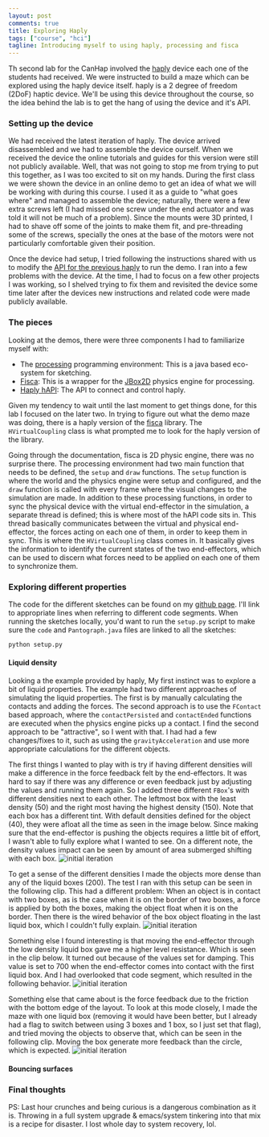 ```yaml
---
layout: post
comments: true
title: Exploring Haply
tags: ["course", "hci"]
tagline: Introducing myself to using haply, processing and fisca
---
```


<script>
  import _3liquid_float from "/src/posts/assets/2021-02-05/3liquid_float.gif"
  import _3liquid from "/src/posts/assets/2021-02-05/3liquid.gif"
  import _3liquid_resistance from "/src/posts/assets/2021-02-05/3liquid_resistance.gif"
  import _1liquid from "/src/posts/assets/2021-02-05/1liquid.gif"
</script>

Th second lab for the CanHap involved the [haply](https://2diy.haply.co) device each one of the students had received. We were instructed to build a maze which can be explored using the haply device itself. haply is a 2 degree of freedom (2DoF) haptic device. We'll be using this device throughout the course, so the idea behind the lab is to get the hang of using the device and it's API.

### Setting up the device
We had received the latest iteration of haply. The device arrived disassembled and we had to assemble the device ourself. When we received the device the online tutorials and guides for this version were still not publicly available. Well, that was not going to stop me from trying to put this together, as I was too excited to sit on my hands. During the first class we were shown the device in an online demo to get an idea of what we will be working with during this course. I used it as a guide to "what goes where" and managed to assemble the device; naturally, there were a few extra screws left (I had missed one screw under the end actuator and was told it will not be much of a problem). Since the mounts were 3D printed, I had to shave off some of the joints to make them fit, and pre-threading some of the screws, specially the ones at the base of the motors were not particularly comfortable given their position.

Once the device had setup, I tried following the instructions shared with us to modify the [API for the previous haply](https://github.com/HaplyHaptics/Getting-Started) to run the demo. I ran into a few problems with the device. At the time, I had to focus on a few other projects I was working, so I shelved trying to fix them and revisited the device some time later after the devices new instructions and related code were made publicly available.

### The pieces

Looking at the demos, there were three components I had to familiarize myself with:
- The [processing](https://processing.org) programming environment: This is a java based eco-system for sketching.
- [Fisca](http://www.ricardmarxer.com/fisica/): This is a wrapper for the [JBox2D](https://github.com/jbox2d/jbox2d) physics engine for processing.
- [Haply hAPI](https://hapi.haply.co/docs/class_device.html#a92a42c44b2c89ebbf29316c4f36b7824): The API to connect and control haply.

Given my tendency to wait until the last moment to get things done, for this lab I focused on the later two. In trying to figure out what the demo maze was doing, there is a haply version of the [fisca](https://haphub.github.io/hAPI_Fisica/class_h_virtual_coupling.html) library. The `HVirtualCoupling` class is what prompted me to look for the haply version of the library. 

Going through the documentation, fisca is 2D physic engine, there was no surprise there. The processing environment had two main function that needs to be defined, the `setup` and `draw` functions. The `setup` function is where the world and the physics engine were setup and configured, and the `draw` function is called with every frame where the visual changes to the simulation are made. In addition to these processing functions, in order to sync the physical device with the virtual end-effector in the simulation, a separate thread is defined; this is where most of the hAPI code sits in. This thread basically communicates between the virtual and physical end-effector, the forces acting on each one of them, in order to keep them in sync. This is where the `HVirtualCoupling` class comes in. It basically gives the information to identify the current states of the two end-effectors, which can be used to discern what forces need to be applied on each one of them to synchronize them.


### Exploring different properties

The code for the different sketches can be found on my [github page](https://github.com/ahmed-shariff/CanHap501_Lab_2.git). I'll link to appropriate lines when referring to different code segments. When running the sketches locally, you'd want to run the `setup.py` script to make sure the `code` and `Pantograph.java` files are linked to all the sketches:

```bash
python setup.py
```

#### Liquid density
Looking a the example provided by haply, My first instinct was to explore a bit of liquid properties. The example had two different approaches of simulating the liquid properties. The first is by manually calculating the contacts and adding the forces. The second approach is to use the `FContact` based approach, where the `contactPersisted` and `contactEnded` functions are executed when the physics engine picks up a contact. I find the second approach to be "attractive", so I went with that. I had had a few changes/fixes to it, such as using the `gravityAcceleration` and use more appropriate calculations for the different objects.

The first things I wanted to play with is try if having different densities will make a difference in the force feedback felt by the end-effectors. It was hard to say if there was any difference or even feedback just by adjusting the values and running them again. So I added three different `FBox`'s with different densities next to each other. The leftmost box with the least density (50) and the right most having the highest density (150). Note that each box has a different tint. With default densities defined for the object (40), they were afloat all the time as seen in the image below. Since making sure that the end-effector is pushing the objects requires a little bit of effort, I wasn't able to fully explore what I wanted to see. On a different note, the density values impact can be seen by amount of area submerged shifting with each box.
![initial iteration]({_3liquid_float})

To get a sense of the different densities I made the objects more dense than any of the liquid boxes (200). The test I ran with this setup can be seen in the following clip. This had a different problem: When an object is in contact with two boxes, as is the case when it is on the border of two boxes, a force is applied by both the boxes, making the object float when it is on the border. Then there is the wired behavior of the box object floating in the last liquid box, which I couldn't fully explain.
![initial iteration]({_3liquid})

Something else I found interesting is that moving the end-effector through the low density liquid box gave me a higher level resistance. Which is seen in the clip below. It turned out because of the values set for damping. This value is set to 700 when the end-effector comes into contact with the first liquid box. And I had overlooked that code segment, which resulted in the following behavior.
![initial iteration]({_3liquid_resistance})

Something else that came about is the force feedback due to the friction with the bottom edge of the layout. To look at this mode closely, I made the maze with one liquid box (removing it would have been better, but I already had a flag to switch between using 3 boxes and 1 box, so I just set that flag), and tried moving the objects to observe that, which can be seen in the following clip. Moving the box generate more feedback than the circle, which is expected.
![initial iteration]({_1liquid})

#### Bouncing surfaces

### Final thoughts
PS: Last hour crunches and being curious is a dangerous combination as it is. Throwing in a full system upgrade & emacs/system tinkering into that mix is a recipe for disaster. I lost whole day to system recovery, lol. 
